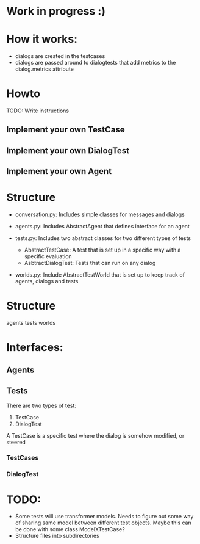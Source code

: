 # Work in progress :) 


# How it works:
- dialogs are created in the testcases
- dialogs are passed around to dialogtests that add metrics to the dialog.metrics attribute


# Howto
TODO: Write instructions

## Implement your own TestCase


## Implement your own DialogTest


## Implement your own Agent


# Structure

- conversation.py: Includes simple classes for messages and dialogs

- agents.py: Includes AbstractAgent that defines interface for an agent

- tests.py: Includes two abstract classes for two different types of tests
    - AbstractTestCase: A test that is set up in a specific way with a specific evaluation
    - AsbtractDialogTest: Tests that can run on any dialog

- worlds.py: Include AbstractTestWorld that is set up to keep track of agents, dialogs and tests

# Structure
agents
tests
worlds


# Interfaces:

## Agents


## Tests

There are two types of test:
1. TestCase
2. DialogTest

A TestCase is a specific test where the dialog is somehow modified, or steered

### TestCases


### DialogTest


# TODO: 
- Some tests will use transformer models. Needs to figure out some way of sharing same model between different test objects. Maybe this can be done with some class ModelXTestCase?
- Structure files into subdirectories